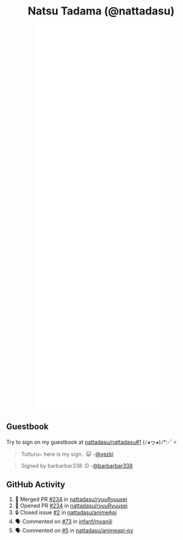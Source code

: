 <div align="center">

# Natsu Tadama (@nattadasu)

![Github Metrics](github-metrics.svg)
</div>

## Guestbook

Try to sign on my guestbook at [nattadasu/nattadasu#1](https://github.com/nattadasu/nattadasu/issues/1) (ﾉ◕ヮ◕)ﾉ\*:･ﾟ✧

<!--START:guestbook-->
> Tutturu~  here is my sign.. :smiley_cat: 
> -[@yezki](https://github.com/yezki)

> Signed by barbarbar338 :D
> -[@barbarbar338](https://github.com/barbarbar338)
<!--END:guestbook-->

## GitHub Activity
<!--START_SECTION:activity-->
1. 🎉 Merged PR [#234](https://github.com/nattadasu/ryuuRyuusei/pull/234) in [nattadasu/ryuuRyuusei](https://github.com/nattadasu/ryuuRyuusei)
2. 💪 Opened PR [#234](https://github.com/nattadasu/ryuuRyuusei/pull/234) in [nattadasu/ryuuRyuusei](https://github.com/nattadasu/ryuuRyuusei)
3. 🔒 Closed issue [#2](https://github.com/nattadasu/animeApi/issues/2) in [nattadasu/animeApi](https://github.com/nattadasu/animeApi)
4. 🗣 Commented on [#73](https://github.com/infanf/myanili/issues/73#issuecomment-1858652039) in [infanf/myanili](https://github.com/infanf/myanili)
5. 🗣 Commented on [#5](https://github.com/nattadasu/animeapi-py/issues/5#issuecomment-1858646158) in [nattadasu/animeapi-py](https://github.com/nattadasu/animeapi-py)
<!--END_SECTION:activity-->
